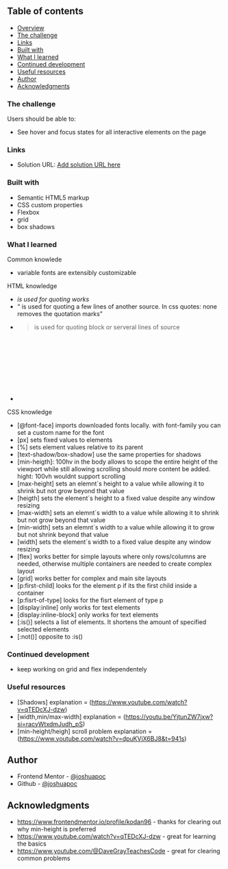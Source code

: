 ## Table of contents

  - [Overview](#overview)
  - [The challenge](#the-challenge)
  - [Links](#links)
  - [Built with](#built-with)
  - [What I learned](#what-i-learned)
  - [Continued development](#continued-development)
  - [Useful resources](#useful-resources)
  - [Author](#author)
  - [Acknowledgments](#acknowledgments)


### The challenge

Users should be able to:

- See hover and focus states for all interactive elements on the page

### Links

- Solution URL: [Add solution URL here](https://joshuapoc.github.io/challenges/blog-card-challenge)

### Built with

- Semantic HTML5 markup
- CSS custom properties
- Flexbox
- grid
- box shadows

### What I learned

Common knowlede
- variable fonts are extensibly customizable

HTML knowledge
- <cite> is used for quoting works
- <q> is used for quoting a few lines of another source. In css quotes: none removes the quotation marks
- <blockquote> is used for quoting block or serveral lines of source
- <svg> is used to create vector images

CSS knowledge
- [@font-face] imports downloaded fonts locally. with font-family you can set a custom name for the font
- [px] sets fixed values to elements
- [%] sets element values relative to its parent
- [text-shadow/box-shadow] use the same properties for shadows
- [min-heigth]: 100hv in the body allows to scope the entire height of the viewport while still allowing scrolling should more content be added. hight: 100vh wouldnt support scrolling 
- [max-height] sets an elemnt´s height to a value while allowing it to shrink but not grow beyond that value
- [heigth] sets the element´s height to a fixed value despite any window resizing
- [max-width] sets an elemnt´s width to a value while allowing it to shrink but not grow beyond that value
- [min-width] sets an elemnt´s width to a value while allowing it to grow but not shrink beyond that value
- [width] sets the element´s width to a fixed value despite any window resizing
- [flex] works better for simple layouts where only rows/columns are needed, otherwise multiple containers are needed to create complex layout
- [grid] works better for complex and main site layouts
- [p:first-child] looks for the element p if its the first child inside a container
- [p:fisrt-of-type] looks for the fisrt element of type p
- [display:inline] only works for text elements
- [display:inline-block] only works for text elements
- [:is()] selects a list of elements. It shortens the amount of specified selected elements
- [:not()] opposite to :is()

### Continued development

- keep working on grid and flex independentely

### Useful resources

- [Shadows] explanation = (https://www.youtube.com/watch?v=qTEDcXJ-dzw)
- [width,min/max-width] explanation = (https://youtu.be/YjtunZW7jxw?si=racyWtxdmJudh_pS)
- [min-height/heigh] scroll problem explanation = (https://www.youtube.com/watch?v=dpuKVjX6BJ8&t=941s)

## Author

- Frontend Mentor - [@joshuapoc](https://www.frontendmentor.io/profile/joshuapoc)
- Github - [@joshuapoc](https://github.com/joshuapoc)

## Acknowledgments
- https://www.frontendmentor.io/profile/kodan96 - thanks for clearing out why min-height is preferred
- https://www.youtube.com/watch?v=qTEDcXJ-dzw - great for learning the basics
- https://www.youtube.com/@DaveGrayTeachesCode - great for clearing common problems

